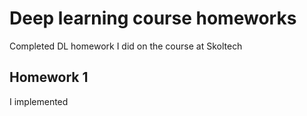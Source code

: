# Deep learning course homeworks
Completed DL homework I did on the course at Skoltech

## Homework 1
I implemented 
